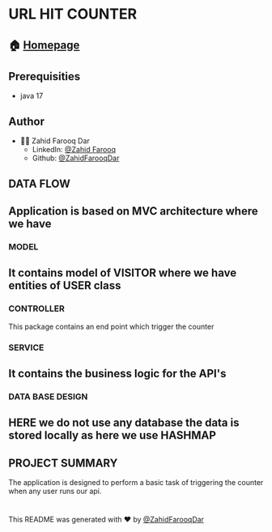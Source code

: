 # URL HIT COUNTER
## 🏠  [Homepage](https://github.com/ZahidFarooqDar/fs10-assignments/new/main/urlCounter)
## Prerequisities
* java 17
## Author

* 🙍‍♂️ Zahid Farooq Dar
  * LinkedIn: [@Zahid Farooq](https://www.linkedin.com/in/zahid-farooq-dar/)
  * Github: [@ZahidFarooqDar](https://github.com/ZahidFarooqDar)

## DATA FLOW
Application is based on MVC architecture where we have
---
### MODEL
It contains model of VISITOR where we have entities of USER class
---
### CONTROLLER
This package contains an end point which trigger the counter


### SERVICE
It contains the business logic for the API's
---

### DATA BASE DESIGN
HERE we do not use any database the data is stored locally as here we use HASHMAP
---

## PROJECT SUMMARY
The application is designed to perform a basic task of triggering the counter when any user runs our api.

# 

This README was generated with ❤️ by [@ZahidFarooqDar](https://github.com/ZahidFarooqDar)
